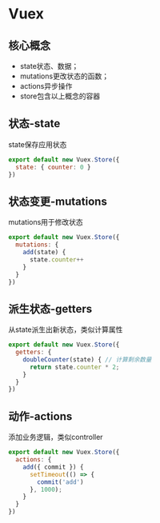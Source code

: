 # Vuex

## 核心概念

* state状态、数据；
* mutations更改状态的函数；
* actions异步操作
* store包含以上概念的容器

## 状态-state

state保存应用状态

```js
export default new Vuex.Store({
  state: { counter: 0 }
})
```

## 状态变更-mutations

mutations用于修改状态

```js
export default new Vuex.Store({
  mutations: {
    add(state) {
      state.counter++
    }
  }
})
```

## 派生状态-getters

从state派生出新状态，类似计算属性

```js
export default new Vuex.Store({
  getters: {
    doubleCounter(state) { // 计算剩余数量
      return state.counter * 2;
    }
  }
})
```


## 动作-actions

添加业务逻辑，类似controller

```js
export default new Vuex.Store({
  actions: {
    add({ commit }) {
      setTimeout(() => {
        commit('add')
      }, 1000);
    }
  }
})
```

